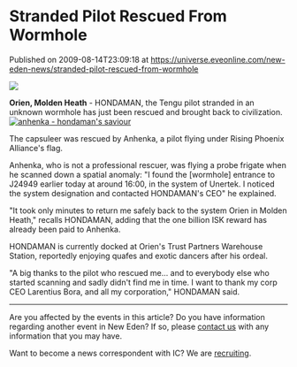 # Stranded Pilot Rescued From Wormhole
Published on 2009-08-14T23:09:18 at https://universe.eveonline.com/new-eden-news/stranded-pilot-rescued-from-wormhole

![](http://www.eve-ic.net/media/assets/icarticlebanner.png)  
  
 **Orien, Molden Heath** \- HONDAMAN, the Tengu pilot stranded in an unknown wormhole has just been rescued and brought back to civilization.[![anhenka - hondaman's saviour](http://www.eve-ic.net/media/articles/3291/anhenkathumb.png)](http://www.eve-ic.net/media/igbd/igbd.php?faction=ic&url=http://www.eve-ic.net/media/articles/3291/anhenka.png)   
  
The capsuleer was rescued by Anhenka, a pilot flying under Rising Phoenix Alliance's flag.  
  
Anhenka, who is not a professional rescuer, was flying a probe frigate when he scanned down a spatial anomaly: "I found the [wormhole] entrance to J24949 earlier today at around 16:00, in the system of Unertek. I noticed the system designation and contacted HONDAMAN's CEO" he explained.  
  
"It took only minutes to return me safely back to the system Orien in Molden Heath," recalls HONDAMAN, adding that the one billion ISK reward has already been paid to Anhenka.  
  
HONDAMAN is currently docked at Orien's Trust Partners Warehouse Station, reportedly enjoying quafes and exotic dancers after his ordeal.  
  
"A big thanks to the pilot who rescued me... and to everybody else who started scanning and sadly didn't find me in time. I want to thank my corp CEO Larentius Bora, and all my corporation," HONDAMAN said.

* * *

Are you affected by the events in this article? Do you have information regarding another event in New Eden? If so, please [contact us](http://myeve.eve-online.com/news.asp?a=submitrp) with any information that you may have.  
  
Want to become a news correspondent with IC? We are [recruiting](http://www.eveonline.com/isd.asp).
